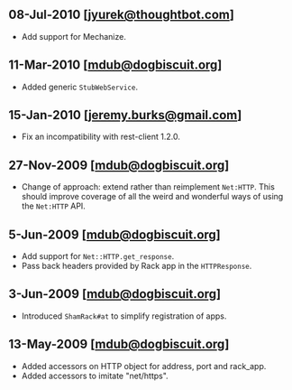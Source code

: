 ## 08-Jul-2010 [jyurek@thoughtbot.com]

* Add support for Mechanize.

## 11-Mar-2010 [mdub@dogbiscuit.org]

* Added generic `StubWebService`.

## 15-Jan-2010 [jeremy.burks@gmail.com]

* Fix an incompatibility with rest-client 1.2.0.

## 27-Nov-2009 [mdub@dogbiscuit.org]

* Change of approach: extend rather than reimplement `Net:HTTP`.  This should improve coverage of all the weird and wonderful ways of using the `Net:HTTP` API.

## 5-Jun-2009 [mdub@dogbiscuit.org]

* Add support for `Net::HTTP.get_response`.
* Pass back headers provided by Rack app in the `HTTPResponse`.

## 3-Jun-2009 [mdub@dogbiscuit.org]

* Introduced `ShamRack#at` to simplify registration of apps.

## 13-May-2009 [mdub@dogbiscuit.org]

* Added accessors on HTTP object for address, port and rack_app.
* Added accessors to imitate "net/https".
